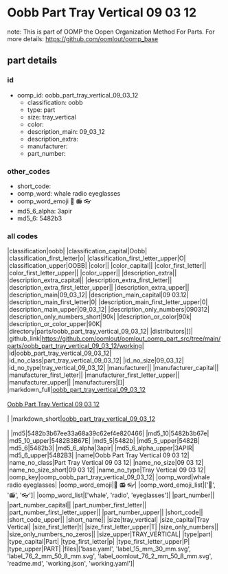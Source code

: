 # Oobb Part Tray Vertical 09 03 12  

note: This is part of OOMP the Oopen Organization Method For Parts. For more details: https://github.com/oomlout/oomp_base

##  part details





### id
* oomp_id: oobb_part_tray_vertical_09_03_12
  * classification: oobb
  * type: part
  * size: tray_vertical
  * color: 
  * description_main: 09_03_12
  * description_extra: 
  * manufacturer: 
  * part_number: 

### other_codes
* short_code: 
* oomp_word: whale radio eyeglasses
* oomp_word_emoji :whale: :radio: :eyeglasses:
* md5_6_alpha: 3apir
* md5_6: 5482b3

### all codes 
|classification|oobb|
|classification_capital|Oobb|
|classification_first_letter|o|
|classification_first_letter_upper|O|
|classification_upper|OOBB|
|color||
|color_capital||
|color_first_letter||
|color_first_letter_upper||
|color_upper||
|description_extra||
|description_extra_capital||
|description_extra_first_letter||
|description_extra_first_letter_upper||
|description_extra_upper||
|description_main|09_03_12|
|description_main_capital|09 03.12|
|description_main_first_letter|0|
|description_main_first_letter_upper|0|
|description_main_upper|09_03_12|
|description_only_numbers|090312|
|description_only_numbers_short|90k|
|description_or_color|90k|
|description_or_color_upper|90K|
|directory|parts/oobb_part_tray_vertical_09_03_12|
|distributors|[]|
|github_link|https://github.com/oomlout/oomlout_oomp_part_src/tree/main/parts/oobb_part_tray_vertical_09_03_12/working|
|id|oobb_part_tray_vertical_09_03_12|
|id_no_class|part_tray_vertical_09_03_12|
|id_no_size|09_03_12|
|id_no_type|tray_vertical_09_03_12|
|manufacturer||
|manufacturer_capital||
|manufacturer_first_letter||
|manufacturer_first_letter_upper||
|manufacturer_upper||
|manufacturers|[]|
|markdown_full|[oobb_part_tray_vertical_09_03_12](https://github.com/oomlout/oomlout_oomp_part_src/tree/main/parts/oobb_part_tray_vertical_09_03_12/working)<br>[](https://github.com/oomlout/oomlout_oomp_part_src/tree/main/parts/oobb_part_tray_vertical_09_03_12/working)<br>[Oobb Part Tray Vertical 09 03 12](https://github.com/oomlout/oomlout_oomp_part_src/tree/main/parts/oobb_part_tray_vertical_09_03_12/working)<br><br>|
|markdown_short|[oobb_part_tray_vertical_09_03_12](https://github.com/oomlout/oomlout_oomp_part_src/tree/main/parts/oobb_part_tray_vertical_09_03_12/working)<br><br>|
|md5|5482b3b67ee33a68a39c62ef4e820466|
|md5_10|5482b3b67e|
|md5_10_upper|5482B3B67E|
|md5_5|5482b|
|md5_5_upper|5482B|
|md5_6|5482b3|
|md5_6_alpha|3apir|
|md5_6_alpha_upper|3APIR|
|md5_6_upper|5482B3|
|name|Oobb Part Tray Vertical 09 03 12|
|name_no_class|Part Tray Vertical 09 03 12|
|name_no_size|09 03 12|
|name_no_size_short|09 03 12|
|name_no_type|Tray Vertical 09 03 12|
|oomp_key|oomp_oobb_part_tray_vertical_09_03_12|
|oomp_word|whale radio eyeglasses|
|oomp_word_emoji|:whale: :radio: :eyeglasses:|
|oomp_word_emoji_list|[':whale:', ':radio:', ':eyeglasses:']|
|oomp_word_list|['whale', 'radio', 'eyeglasses']|
|part_number||
|part_number_capital||
|part_number_first_letter||
|part_number_first_letter_upper||
|part_number_upper||
|short_code||
|short_code_upper||
|short_name||
|size|tray_vertical|
|size_capital|Tray Vertical|
|size_first_letter|t|
|size_first_letter_upper|T|
|size_only_numbers||
|size_only_numbers_no_zeros||
|size_upper|TRAY_VERTICAL|
|type|part|
|type_capital|Part|
|type_first_letter|p|
|type_first_letter_upper|P|
|type_upper|PART|
|files|['base.yaml', 'label_15_mm_30_mm.svg', 'label_76_2_mm_50_8_mm.svg', 'label_oomlout_76_2_mm_50_8_mm.svg', 'readme.md', 'working.json', 'working.yaml']|
